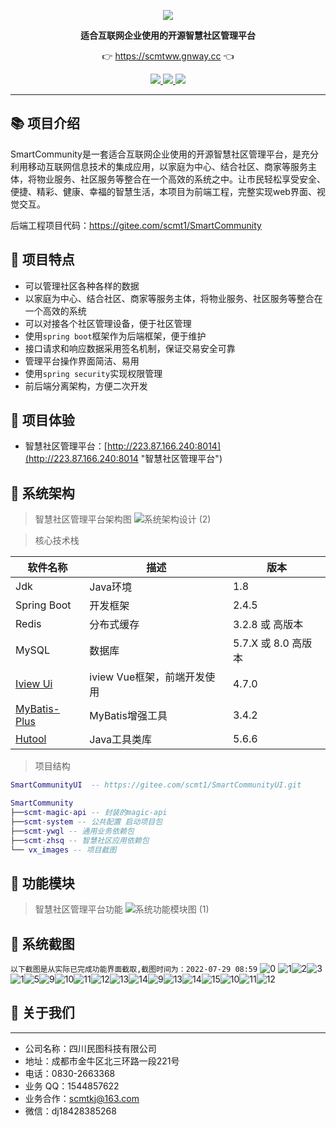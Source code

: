 <p align="center">
	<a href="hhttp://223.87.166.240:8014"><img src="http://223.87.166.240:8014/favicon.ico"></a>
</p>
<p align="center">
	<strong>适合互联网企业使用的开源智慧社区管理平台</strong>
</p>
<p align="center">
	👉 <a href="http://223.87.166.240:9123">https://scmtww.gnway.cc</a> 👈
</p>

<p align="center">
	<a target="_blank" href="https://spring.io/projects/spring-boot">
		<img src="https://img.shields.io/badge/spring%20boot-2.4.5-yellowgreen" />
	</a>
    <a target="_blank" href="https://www.oracle.com/java/technologies/javase/javase-jdk8-downloads.html">
		<img src="https://img.shields.io/badge/JDK-8-green.svg" />
	</a>
	<a target="_blank" href="http://www.gnu.org/licenses/lgpl.html">
		<img src="https://img.shields.io/badge/license-LGPL--3.0-blue" />
	</a>
</p>


-------------------------------------------------------------------------------

## 📚 项目介绍

SmartCommunity是一套适合互联网企业使用的开源智慧社区管理平台，是充分利用移动互联网信息技术的集成应用，以家庭为中心、结合社区、商家等服务主体，将物业服务、社区服务等整合在一个高效的系统之中。让市民轻松享受安全、便捷、精彩、健康、幸福的智慧生活，本项目为前端工程，完整实现web界面、视觉交互。

后端工程项目代码：https://gitee.com/scmt1/SmartCommunity


## 🍎 项目特点

* 可以管理社区各种各样的数据
* 以家庭为中心、结合社区、商家等服务主体，将物业服务、社区服务等整合在一个高效的系统
* 可以对接各个社区管理设备，便于社区管理
* 使用`spring boot`框架作为后端框架，便于维护
* 接口请求和响应数据采用签名机制，保证交易安全可靠
* 管理平台操作界面简洁、易用
* 使用`spring security`实现权限管理
* 前后端分离架构，方便二次开发

## 🍟 项目体验
- 智慧社区管理平台：[http://223.87.166.240:8014](http://223.87.166.240:8014 "智慧社区管理平台")

## 🥞 系统架构

> 智慧社区管理平台架构图
![系统架构设计 (2)](vx_images/489673311227063.png)


> 核心技术栈

| 软件名称  | 描述 | 版本
|---|---|---
|Jdk | Java环境 | 1.8
|Spring Boot | 开发框架 | 2.4.5
|Redis | 分布式缓存 | 3.2.8 或 高版本
|MySQL | 数据库 | 5.7.X 或 8.0 高版本
|[Iview Ui](http://iview.talkingdata.com/) | iview Vue框架，前端开发使用 | 4.7.0
|[MyBatis-Plus](https://mp.baomidou.com/) | MyBatis增强工具 | 3.4.2
|[Hutool](https://www.hutool.cn/) | Java工具类库 | 5.6.6

> 项目结构

```lua
SmartCommunityUI  -- https://gitee.com/scmt1/SmartCommunityUI.git

SmartCommunity
├──scmt-magic-api -- 封装的magic-api
├──scmt-system -- 公共配置 启动项目包
├──scmt-ywgl -- 通用业务依赖包
├──scmt-zhsq -- 智慧社区应用依赖包
└── vx_images -- 项目截图
```



## 🍿 功能模块

> 智慧社区管理平台功能
![系统功能模块图 (1)](vx_images/358783311239196.png)

## 🍯 系统截图

`以下截图是从实际已完成功能界面截取,截图时间为：2022-07-29 08:59`
![0](vx_images/298740511220770.png)
![1](vx_images/222680612239196.png)![2](vx_images/444280612227063.png)![3](vx_images/52840712247229.png)![1](vx_images/577575411220770.png)![5](vx_images/17870812239898.png)![9](vx_images/212191112236453.png)![10](vx_images/294551112232207.png)![11](vx_images/364281112250087.png)![12](vx_images/431811112247691.png)![13](vx_images/497841112245193.png)![14](vx_images/569941112226434.png)![9](vx_images/9.png)![13](vx_images/13.png)![14](vx_images/14.png)![15](vx_images/15.png)![10](vx_images/10.png)![11](vx_images/11.png)![12](vx_images/12.png)


## 🥪 关于我们
***
* 公司名称：四川民图科技有限公司
* 地址：成都市金牛区北三环路一段221号
* 电话：0830-2663368
* 业务 QQ：1544857622
* 业务合作：scmtkj@163.com
* 微信：dj18428385268



